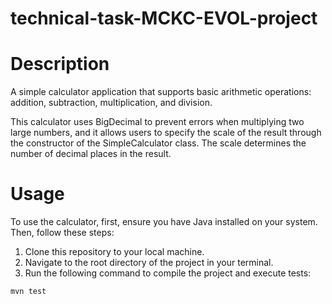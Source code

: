 # technical-task-MCKC-EVOL-project

# Description

A simple calculator application that supports basic arithmetic operations: 
addition, subtraction, multiplication, and division.

This calculator uses BigDecimal to prevent errors when multiplying two large numbers, 
and it allows users to specify the scale of the result through the constructor of the SimpleCalculator class.
The scale determines the number of decimal places in the result.

# Usage

To use the calculator, first, ensure you have Java installed on your system. Then, follow these steps:

1. Clone this repository to your local machine.
2. Navigate to the root directory of the project in your terminal.
3. Run the following command to compile the project and execute tests:

```bash
mvn test

